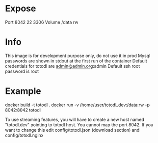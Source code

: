 Expose
======

Port 8042 22 3306
Volume /data rw

Info
====

This image is for development purpose only, do not use it in prod
Mysql passwords are shown in stdout at the first run of the container
Default credentials for totodl are admin@admin.org:admin
Default ssh root password is root

Example
======
docker build -t totodl .
docker run -v /home/user/totodl_dev:/data:rw -p 8042:8042 totodl

To use streaming features, you will have to create a new host named "totodl.dev" pointing to totodl host. You cannot map the port 8042.
If you want to change this edit config/totodl.json (download section) and config/totodl.nginx

